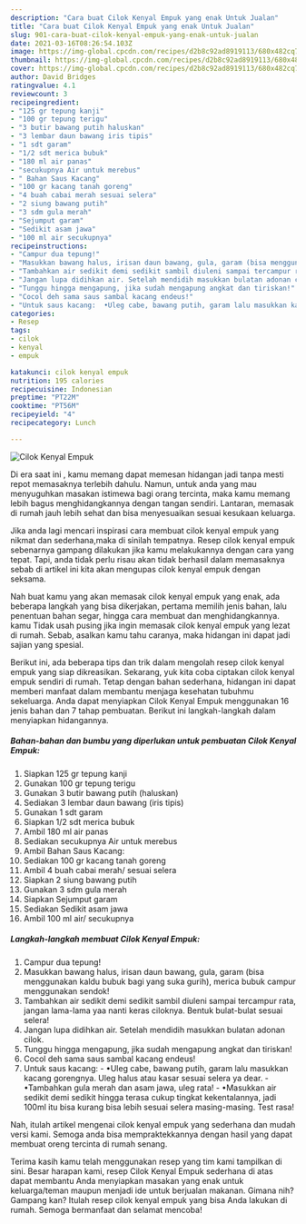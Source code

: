 ```yaml
---
description: "Cara buat Cilok Kenyal Empuk yang enak Untuk Jualan"
title: "Cara buat Cilok Kenyal Empuk yang enak Untuk Jualan"
slug: 901-cara-buat-cilok-kenyal-empuk-yang-enak-untuk-jualan
date: 2021-03-16T08:26:54.103Z
image: https://img-global.cpcdn.com/recipes/d2b8c92ad8919113/680x482cq70/cilok-kenyal-empuk-foto-resep-utama.jpg
thumbnail: https://img-global.cpcdn.com/recipes/d2b8c92ad8919113/680x482cq70/cilok-kenyal-empuk-foto-resep-utama.jpg
cover: https://img-global.cpcdn.com/recipes/d2b8c92ad8919113/680x482cq70/cilok-kenyal-empuk-foto-resep-utama.jpg
author: David Bridges
ratingvalue: 4.1
reviewcount: 3
recipeingredient:
- "125 gr tepung kanji"
- "100 gr tepung terigu"
- "3 butir bawang putih haluskan"
- "3 lembar daun bawang iris tipis"
- "1 sdt garam"
- "1/2 sdt merica bubuk"
- "180 ml air panas"
- "secukupnya Air untuk merebus"
- " Bahan Saus Kacang"
- "100 gr kacang tanah goreng"
- "4 buah cabai merah sesuai selera"
- "2 siung bawang putih"
- "3 sdm gula merah"
- "Sejumput garam"
- "Sedikit asam jawa"
- "100 ml air secukupnya"
recipeinstructions:
- "Campur dua tepung!"
- "Masukkan bawang halus, irisan daun bawang, gula, garam (bisa menggunakan kaldu bubuk bagi yang suka gurih), merica bubuk campur menggunakan sendok!"
- "Tambahkan air sedikit demi sedikit sambil diuleni sampai tercampur rata, jangan lama-lama yaa nanti keras ciloknya. Bentuk bulat-bulat sesuai selera!"
- "Jangan lupa didihkan air. Setelah mendidih masukkan bulatan adonan cilok."
- "Tunggu hingga mengapung, jika sudah mengapung angkat dan tiriskan!"
- "Cocol deh sama saus sambal kacang endeus!"
- "Untuk saus kacang:  •Uleg cabe, bawang putih, garam lalu masukkan kacang gorengnya. Uleg halus atau kasar sesuai selera ya dear. •Tambahkan gula merah dan asam jawa, uleg rata! •Masukkan air sedikit demi sedikit hingga terasa cukup tingkat kekentalannya, jadi 100ml itu bisa kurang bisa lebih sesuai selera masing-masing. Test rasa!"
categories:
- Resep
tags:
- cilok
- kenyal
- empuk

katakunci: cilok kenyal empuk 
nutrition: 195 calories
recipecuisine: Indonesian
preptime: "PT22M"
cooktime: "PT56M"
recipeyield: "4"
recipecategory: Lunch

---
```



![Cilok Kenyal Empuk](https://img-global.cpcdn.com/recipes/d2b8c92ad8919113/680x482cq70/cilok-kenyal-empuk-foto-resep-utama.jpg)

Di era  saat ini , kamu memang dapat memesan hidangan jadi tanpa mesti repot memasaknya terlebih dahulu. Namun, untuk anda yang mau menyuguhkan masakan istimewa bagi orang tercinta, maka kamu memang lebih bagus menghidangkannya dengan tangan sendiri. Lantaran, memasak di rumah jauh lebih sehat dan bisa menyesuaikan sesuai kesukaan keluarga.

Jika anda lagi mencari inspirasi cara membuat cilok kenyal empuk yang nikmat dan sederhana,maka di sinilah tempatnya. Resep cilok kenyal empuk  sebenarnya gampang dilakukan jika kamu melakukannya dengan cara yang tepat. Tapi, anda tidak perlu risau akan tidak berhasil dalam memasaknya 
sebab di artikel ini kita akan mengupas cilok kenyal empuk dengan seksama.  



Nah buat kamu yang akan memasak cilok kenyal empuk yang enak, ada beberapa langkah yang bisa dikerjakan, pertama memilih jenis bahan, lalu penentuan bahan segar, hingga cara membuat dan menghidangkannya. kamu Tidak usah pusing jika ingin memasak cilok kenyal empuk yang lezat di rumah. Sebab, asalkan kamu  tahu caranya, maka hidangan ini dapat jadi sajian yang spesial.

Berikut ini, ada beberapa tips dan trik dalam mengolah resep cilok kenyal empuk yang siap dikreasikan. Sekarang, yuk kita coba ciptakan cilok kenyal empuk sendiri di rumah. Tetap dengan bahan sederhana, hidangan ini dapat memberi manfaat dalam membantu menjaga kesehatan tubuhmu sekeluarga. Anda dapat menyiapkan Cilok Kenyal Empuk menggunakan 16 jenis bahan dan 7 tahap pembuatan. Berikut ini langkah-langkah dalam menyiapkan hidangannya.

<!--inarticleads1-->

##### Bahan-bahan dan bumbu yang diperlukan untuk pembuatan Cilok Kenyal Empuk:

1. Siapkan 125 gr tepung kanji
1. Gunakan 100 gr tepung terigu
1. Gunakan 3 butir bawang putih (haluskan)
1. Sediakan 3 lembar daun bawang (iris tipis)
1. Gunakan 1 sdt garam
1. Siapkan 1/2 sdt merica bubuk
1. Ambil 180 ml air panas
1. Sediakan secukupnya Air untuk merebus
1. Ambil  Bahan Saus Kacang:
1. Sediakan 100 gr kacang tanah goreng
1. Ambil 4 buah cabai merah/ sesuai selera
1. Siapkan 2 siung bawang putih
1. Gunakan 3 sdm gula merah
1. Siapkan Sejumput garam
1. Sediakan Sedikit asam jawa
1. Ambil 100 ml air/ secukupnya




<!--inarticleads2-->

##### Langkah-langkah membuat Cilok Kenyal Empuk:

1. Campur dua tepung!
1. Masukkan bawang halus, irisan daun bawang, gula, garam (bisa menggunakan kaldu bubuk bagi yang suka gurih), merica bubuk campur menggunakan sendok!
1. Tambahkan air sedikit demi sedikit sambil diuleni sampai tercampur rata, jangan lama-lama yaa nanti keras ciloknya. Bentuk bulat-bulat sesuai selera!
1. Jangan lupa didihkan air. Setelah mendidih masukkan bulatan adonan cilok.
1. Tunggu hingga mengapung, jika sudah mengapung angkat dan tiriskan!
1. Cocol deh sama saus sambal kacang endeus!
1. Untuk saus kacang:  - •Uleg cabe, bawang putih, garam lalu masukkan kacang gorengnya. Uleg halus atau kasar sesuai selera ya dear. - •Tambahkan gula merah dan asam jawa, uleg rata! - •Masukkan air sedikit demi sedikit hingga terasa cukup tingkat kekentalannya, jadi 100ml itu bisa kurang bisa lebih sesuai selera masing-masing. Test rasa!




Nah, itulah artikel mengenai  cilok kenyal empuk  yang sederhana dan mudah versi kami. Semoga anda bisa mempraktekkannya dengan hasil yang dapat membuat oreng tercinta di rumah senang. 

Terima kasih kamu telah menggunakan resep yang tim kami tampilkan di sini. Besar harapan kami, resep  Cilok Kenyal Empuk sederhana di atas dapat membantu Anda menyiapkan masakan yang enak untuk keluarga/teman maupun menjadi ide untuk berjualan makanan. Gimana nih? Gampang kan? Itulah resep cilok kenyal empuk yang bisa Anda lakukan di rumah. Semoga bermanfaat dan selamat mencoba!

